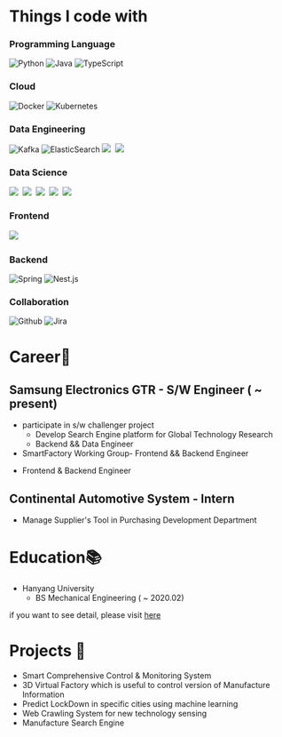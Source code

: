# Things I code with
### Programming Language
<p>
  <img alt="Python" src ="https://img.shields.io/badge/python-%2314354C.svg?style=for-the-badge&logo=python&logoColor=white"/>
  <img alt="Java" src ="https://img.shields.io/badge/java-%23ED8B00.svg?style=for-the-badge&logo=java&logoColor=white"/>
  <img alt="TypeScript" src="https://img.shields.io/badge/TypeScript-007ACC?style=for-the-badge&logo=typescript&logoColor=white"/>
</p>

### Cloud
<p>
  <img alt="Docker" src="https://img.shields.io/badge/docker-%230db7ed.svg?style=for-the-badge&logo=docker&logoColor=white" />
  <img alt="Kubernetes" src="https://img.shields.io/badge/kubernetes-%23326ce5.svg?style=for-the-badge&logo=kubernetes&logoColor=white" />
</p>


### Data Engineering
<p>
  <img alt="Kafka" src="https://img.shields.io/badge/Apache%20Kafka-000?style=for-the-badge&logo=apachekafka" />
  <img alt="ElasticSearch" src="https://img.shields.io/badge/-ElasticSearch-005571?style=for-the-badge&logo=elasticsearch" />
  <img src="https://img.shields.io/badge/oracle-F80000?style=flat-square&logo=oracle&logoColor=white"/></a>&nbsp 
  <img src="https://img.shields.io/badge/MySQL-165b9c?style=flat-square&logo=MySQL&logoColor=white"/></a>&nbsp 
</p>

### Data Science
<p>
  <img src="https://img.shields.io/badge/TensorFlow-f9b61a?style=flat-square&logo=TensorFlow&logoColor=white"/></a>&nbsp 
  <img src="https://img.shields.io/badge/Keras-eb3431?style=flat-square&logo=Keras&logoColor=white"/></a>&nbsp 
  <img src="https://img.shields.io/badge/JupyterLab-f9b61a?style=flat-square&logo=Jupyter&logoColor=white"/></a>&nbsp 
  <img src="https://img.shields.io/badge/GoogleColab-f9cc1a?style=flat-square&logo=GoogleColab&logoColor=white"/></a>&nbsp 
  <img src="https://img.shields.io/badge/Sklearn-f9b61a?style=flat-square&logo=scikit-learn&logoColor=white"/></a>&nbsp 
</p>

### Frontend
<p>
  <img src="https://img.shields.io/badge/vue.js-4FC08D?style=flat-square&logo=vue.js&logoColor=white"/></a>&nbsp 
</p>

### Backend
<p>
  <img alt="Spring" src="https://img.shields.io/badge/spring-%236DB33F.svg?style=for-the-badge&logo=spring&logoColor=white" />
  <img alt="Nest.js" src="https://img.shields.io/badge/nestjs-%23E0234E.svg?style=for-the-badge&logo=nestjs&logoColor=white" />
</p>


### Collaboration
<p>
  <img alt="Github" src="https://img.shields.io/badge/github-%23121011.svg?style=for-the-badge&logo=github&logoColor=white" />
  <img alt="Jira" src="https://img.shields.io/badge/jira-%230A0FFF.svg?style=for-the-badge&logo=jira&logoColor=white" />
</p>


# Career💼

## Samsung Electronics GTR - S/W Engineer ( ~ present)

* participate in s/w challenger project
  - Develop Search Engine platform for Global Technology Research
  - Backend && Data Engineer
*  SmartFactory Working Group- Frontend && Backend Engineer
  - Frontend & Backend Engineer


## Continental Automotive System - Intern

* Manage Supplier's Tool in Purchasing Development Department


# Education📚

* Hanyang University
  - BS Mechanical Engineering ( ~ 2020.02)

if you want to see detail, please visit [here](https://leeseunghwanseunglee.github.io/)

# Projects 📝
* Smart Comprehensive Control & Monitoring System
* 3D Virtual Factory which is useful to control version of Manufacture Information
* Predict LockDown in specific cities using machine learning
* Web Crawling System for new technology sensing
* Manufacture Search Engine
